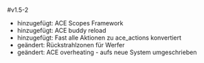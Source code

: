 #v1.5-2

- hinzugefügt: ACE Scopes Framework
- hinzugefügt: ACE buddy reload
- hinzugefügt: Fast alle Aktionen zu ace_actions konvertiert
- geändert: Rückstrahlzonen für Werfer
- geändert: ACE overheating - aufs neue System umgeschrieben
